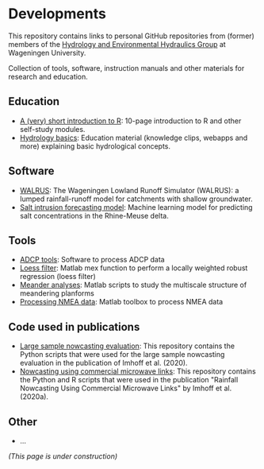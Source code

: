 # Developments
This repository contains links to personal GitHub repositories from (former) members of the [Hydrology and Environmental Hydraulics Group](https://www.wur.nl/en/research-results/chair-groups/environmental-sciences/hydrology-and-environmental-hydraulics-group.htm) at Wageningen University. 

Collection of tools, software, instruction manuals and other materials for research and education.



## Education
- [A (very) short introduction to R](https://github.com/ClaudiaBrauer/A-very-short-introduction-to-R): 10-page introduction to R and other self-study modules.
- [Hydrology basics](https://github.com/ClaudiaBrauer/Hydrology-Basics): Education material (knowledge clips, webapps and more) explaining basic hydrological concepts.


## Software 
- [WALRUS](https://github.com/ClaudiaBrauer/WALRUS): The Wageningen Lowland Runoff Simulator (WALRUS): a lumped rainfall-runoff model for catchments with shallow groundwater.
- [Salt intrusion forecasting model](https://github.com/BasWullems/salt_intrusion_lstm): Machine learning model for predicting salt concentrations in the Rhine-Meuse delta.

## Tools
- [ADCP tools](https://github.com/bartverm/adcptools): Software to process ADCP data
- [Loess filter](https://github.com/bartverm/loess): Matlab mex function to perform a locally weighted robust regression (loess filter)
- [Meander analyses](https://github.com/bartverm/meanderscribe): Matlab scripts to study the multiscale structure of meandering planforms
- [Processing NMEA data](https://github.com/bartverm/nmea-toolbox): Matlab toolbox to process NMEA data

## Code used in publications 
- [Large sample nowcasting evaluation](https://github.com/RubenImhoff/Large_Sample_Nowcasting_Evaluation): This repository contains the Python scripts that were used for the large sample nowcasting evaluation in the publication of Imhoff et al. (2020).
- [Nowcasting using commercial microwave links](https://github.com/RubenImhoff/CML_Nowcasting): This repository contains the Python and R scripts that were used in the publication "Rainfall Nowcasting Using Commercial Microwave Links" by Imhoff et al. (2020a).

## Other
- ...


*(This page is under construction)*
